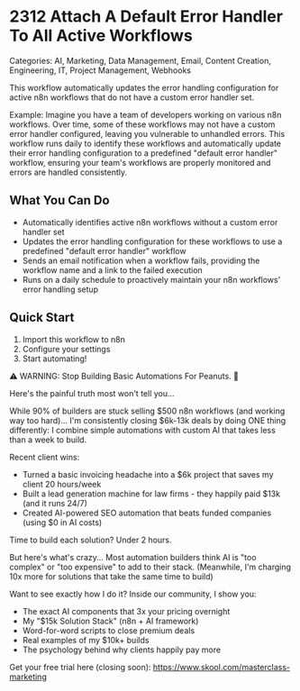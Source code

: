 # 2312 Attach A Default Error Handler To All Active Workflows

Categories: AI, Marketing, Data Management, Email, Content Creation, Engineering, IT, Project Management, Webhooks

This workflow automatically updates the error handling configuration for active n8n workflows that do not have a custom error handler set.

Example: Imagine you have a team of developers working on various n8n workflows. Over time, some of these workflows may not have a custom error handler configured, leaving you vulnerable to unhandled errors. This workflow runs daily to identify these workflows and automatically update their error handling configuration to a predefined "default error handler" workflow, ensuring your team's workflows are properly monitored and errors are handled consistently.

## What You Can Do
- Automatically identifies active n8n workflows without a custom error handler set
- Updates the error handling configuration for these workflows to use a predefined "default error handler" workflow
- Sends an email notification when a workflow fails, providing the workflow name and a link to the failed execution
- Runs on a daily schedule to proactively maintain your n8n workflows' error handling setup

## Quick Start
1. Import this workflow to n8n
2. Configure your settings
3. Start automating!

⚠️ WARNING: Stop Building Basic Automations For Peanuts. 🚫

Here's the painful truth most won't tell you...

While 90% of builders are stuck selling $500 n8n workflows (and working way too hard)...
I'm consistently closing $6k-13k deals by doing ONE thing differently:
I combine simple automations with custom AI that takes less than a week to build.

Recent client wins:
* Turned a basic invoicing headache into a $6k project that saves my client 20 hours/week
* Built a lead generation machine for law firms - they happily paid $13k (and it runs 24/7)
* Created AI-powered SEO automation that beats funded companies (using $0 in AI costs)

Time to build each solution? Under 2 hours.

But here's what's crazy...
Most automation builders think AI is "too complex" or "too expensive" to add to their stack.
(Meanwhile, I'm charging 10x more for solutions that take the same time to build)

Want to see exactly how I do it?
Inside our community, I show you:
* The exact AI components that 3x your pricing overnight
* My "$15k Solution Stack" (n8n + AI framework)
* Word-for-word scripts to close premium deals
* Real examples of my $10k+ builds
* The psychology behind why clients happily pay more

Get your free trial here (closing soon): https://www.skool.com/masterclass-marketing
